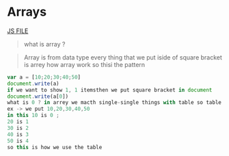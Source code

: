 # Arrays
[JS FILE](../JS/33-Arreys.js)
> what is array ?

>Array is from data type every thing that we put iside of square bracket is arrey how array work 
so thisi the pattern 
```javascript
var a = [10;20;30;40;50]
document.write(a)
if we want to show 1, 1 itemsthen we put square bracket in document 
document.write(a[0])
what is 0 ? in arrey we macth single-single things with table so table is start from 0 to  word no 
ex -> we put 10,20,30,40,50
in this 10 is 0 ;
20 is 1
30 is 2
40 is 3 
50 is 4
so this is how we use the table
```
